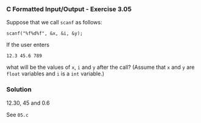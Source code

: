 ### C Formatted Input/Output - Exercise 3.05

Suppose that we call ```scanf``` as follows:

```scanf("%f%d%f", &x, &i, &y);```

If the user enters

```12.3 45.6 789```

what will be the values of ```x```, ```i``` and ```y``` after the call? (Assume that ```x``` and ```y``` are ```float``` variables and ```i``` is a ```int``` variable.)

### Solution

12.30, 45 and 0.6

See ```05.c```

